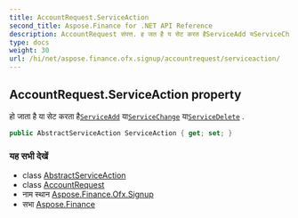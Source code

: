 ```yaml
---
title: AccountRequest.ServiceAction
second_title: Aspose.Finance for .NET API Reference
description: AccountRequest संपत्त. ह जत है य सेट करत हैServiceAdd यServiceChange यServiceDelete .
type: docs
weight: 30
url: /hi/net/aspose.finance.ofx.signup/accountrequest/serviceaction/
---
```

## AccountRequest.ServiceAction property

हो जाता है या सेट करता है[`ServiceAdd`](../../serviceadd/) या[`ServiceChange`](../../servicechange/) या[`ServiceDelete`](../../servicedelete/) .

```csharp
public AbstractServiceAction ServiceAction { get; set; }
```

### यह सभी देखें

* class [AbstractServiceAction](../../abstractserviceaction/)
* class [AccountRequest](../)
* नाम स्थान [Aspose.Finance.Ofx.Signup](../../accountrequest/)
* सभा [Aspose.Finance](../../../)


